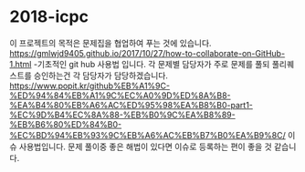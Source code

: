 # 2018-icpc
이 프로젝트의 목적은 문제집을 협업하여 푸는 것에 있습니다.
https://gmlwjd9405.github.io/2017/10/27/how-to-collaborate-on-GitHub-1.html
-기초적인 git hub 사용법 입니다.
각 문제별 담당자가 주로 문제를 풀되 풀리퀘스트를 승인하는건 각 담당자가 담당하겠습니다.
https://www.popit.kr/github%EB%A1%9C-%ED%94%84%EB%A1%9C%EC%A0%9D%ED%8A%B8-%EA%B4%80%EB%A6%AC%ED%95%98%EA%B8%B0-part1-%EC%9D%B4%EC%8A%88-%EB%B0%9C%EA%B8%89-%EB%B6%80%ED%84%B0-%EC%BD%94%EB%93%9C%EB%A6%AC%EB%B7%B0%EA%B9%8C/
이슈 사용법입니다. 문제 풀이중 좋은 해법이 있다면 이슈로 등록하는 편이 좋을 것 같습니다.
